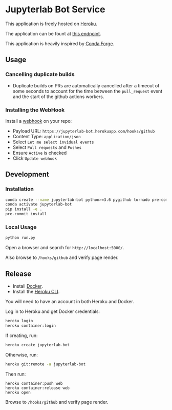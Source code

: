 # Jupyterlab Bot Service

This application is freely hosted on [Heroku](https://dashboard.heroku.com/apps/jupyterlab-bot).

The application can be fount at [this endpoint](https://jupyterlab-bot.herokuapp.com/).

This application is heavily inspired by [Conda Forge](https://github.com/conda-forge/conda-forge-webservices/).

## Usage

### Cancelling duplicate builds

* Duplicate builds on PRs are automatically cancelled after a timeout of some seconds to account for the time between the `pull_request` event and the start of the github actions workers.

### Installing the WebHook

Install a [webhook](https://docs.github.com/en/developers/webhooks-and-events/creating-webhooks) on your repo:

* Payload URL: `https://jupyterlab-bot.herokuapp.com/hooks/github`
* Content Type: `application/json`
* Select `Let me select invidual events`
* Select `Pull requests` and `Pushes`
* Ensure `Active` is checked
* Click `Update webhook`

## Development

### Installation

```bash
conda create --name jupyterlab-bot python>=3.6 pygithub tornado pre-commit --channel conda-forge
conda activate jupyterlab-bot
pip install -e .
pre-commit install
```

### Local Usage

```bash
python run.py
```

Open a browser and search for `http://localhost:5000/`.

Also browse to `/hooks/github` and verify page render.

## Release

* Install [Docker](https://docs.docker.com/get-docker/).
* Install the [Heroku CLI](https://devcenter.heroku.com/articles/heroku-cli#download-and-install).

You will need to have an account in both Heroku and Docker.

Log in to Heroku and get Docker credentials:

```bash
heroku login
heroku container:login
```

If creating, run:

```bash
heroku create jupyterlab-bot
```

Otherwise, run:

```bash
heroku git:remote -a jupyterlab-bot
```

Then run:

```
heroku container:push web
heroku container:release web
heroku open
```

Browse to `/hooks/github` and verify page render.
